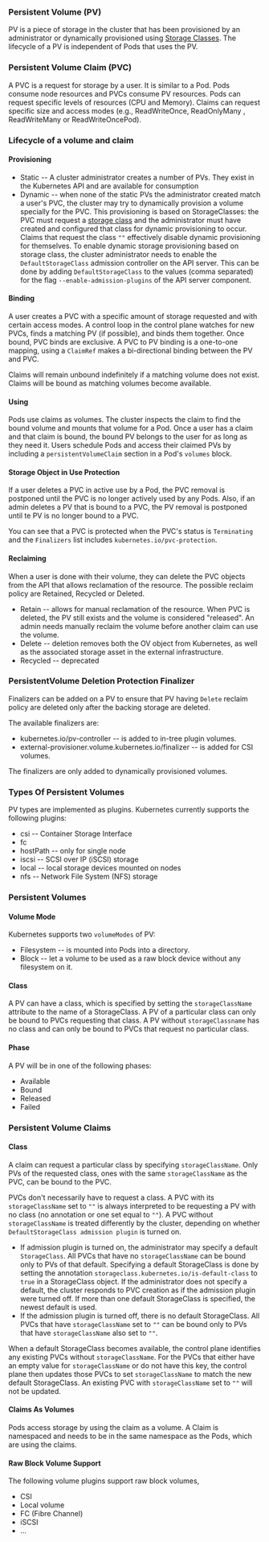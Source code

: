 ### Persistent Volume (PV) 

PV is  a piece of storage in the cluster that has been provisioned by an administrator 
or dynamically provisioned using [Storage Classes](./storage-class.md). The lifecycle of a PV
is independent of Pods that uses the PV.

### Persistent Volume Claim (PVC)

A PVC is a request for storage by a user. It is similar to a Pod. Pods consume node resources
and PVCs consume PV resources. Pods can request specific levels of resources (CPU and Memory).
Claims can request specific size and access modes (e.g., ReadWriteOnce, ReadOnlyMany
, ReadWriteMany or ReadWriteOncePod).

### Lifecycle of a volume and claim

#### Provisioning
- Static -- A cluster administrator creates a number of PVs. They exist in the Kubernetes API
    and are available for consumption 
- Dynamic -- when none of the static PVs the administrator created match a user's PVC, the cluster
  may try to dynamically provision a volume specially for the PVC. This provisioning is based
  on StorageClasses: the PVC must request a [storage class](./storage-class.md) and the 
  administrator must have created and configured that class for dynamic provisioning to 
  occur. Claims that request the class `""` effectively disable dynamic provisioning for
  themselves. To enable dynamic storage provisioning based on storage class, the cluster 
  administrator needs to enable the `DefaultStorageClass` admission controller on the 
  API server. This can be done by adding `DefaultStorageClass` to the values 
  (comma separated) for the flag `--enable-admission-plugins` of the API server component.

#### Binding
A user creates a PVC with a specific amount of storage requested and with certain access
modes. A control loop in the control plane watches for new PVCs, finds a matching PV 
(if possible), and binds them together. Once bound, PVC binds are exclusive. A PVC to 
PV binding is a one-to-one mapping, using a `ClaimRef` makes a bi-directional binding 
between the PV and PVC.

Claims will remain unbound indefinitely if a matching volume does not exist. Claims 
will be bound as matching volumes become available.

#### Using
Pods use claims as volumes. The cluster inspects the claim to find the bound volume and
mounts that volume for a Pod. Once a user has a claim and that claim is bound, the bound PV
belongs to the user for as long as they need it. Users schedule Pods and access their claimed
PVs by including a `persistentVolumeClaim` section in a Pod's `volumes` block.

#### Storage Object in Use Protection
If a user deletes a PVC in active use by a Pod, the PVC removal is postponed until the 
PVC is no longer actively used by any Pods. Also, if an admin deletes a PV that is bound
to a PVC, the PV removal is postponed until te PV is no longer bound to a PVC.

You can see that a PVC is protected when the PVC's status is `Terminating` and the 
`Finalizers` list includes `kubernetes.io/pvc-protection`.

#### Reclaiming
When a user is done with their volume, they can delete the PVC objects from the API that 
allows reclamation of the resource. The possible reclaim policy are Retained, Recycled 
or Deleted.
- Retain -- allows for manual reclamation of the resource. When PVC is deleted, the PV 
  still exists and the volume is considered "released". An admin needs manually reclaim 
  the volume before another claim can use the volume. 
- Delete -- deletion removes both the OV object from Kubernetes, as well as the associated
  storage asset in the external infrastructure.
- Recycled -- deprecated


### PersistentVolume Deletion Protection Finalizer
Finalizers can be added on a PV to ensure that PV having `Delete` reclaim policy are deleted
only after the backing storage are deleted.

The available finalizers are:
- kubernetes.io/pv-controller -- is added to in-tree plugin volumes.
- external-provisioner.volume.kubernetes.io/finalizer -- is added for CSI volumes.

The finalizers are only added to dynamically provisioned volumes. 

### Types Of Persistent Volumes
PV types are implemented as plugins. Kubernetes currently supports the following plugins:
- csi -- Container Storage Interface
- fc
- hostPath -- only for single node
- iscsi -- SCSI over IP (iSCSI) storage
- local -- local storage devices mounted on nodes
- nfs -- Network File System (NFS) storage

### Persistent Volumes
#### Volume Mode
Kubernetes supports two `volumeModes` of PV:
- Filesystem -- is mounted into Pods into a directory.
- Block -- let a volume to be used as a raw block device without any filesystem on it.


#### Class
A PV can have a class, which is specified by setting the `storageClassName` attribute 
to the name of a StorageClass. A PV of a particular class can only be bound to PVCs 
requesting that class. A PV without `storageClassname` has no class and can only be
bound to PVCs that request no particular class.

#### Phase
A PV will be in one of the following phases:
- Available
- Bound
- Released
- Failed

### Persistent Volume Claims
#### Class
A claim can request a particular class by specifying `storageClassName`. Only PVs 
of the requested class, ones with the same `storageClassName` as the PVC, can be
bound to the PVC.

PVCs don't necessarily have to request a class. A PVC with its `storageClassName` 
set to `""` is always interpreted to be requesting a PV with no class (no annotation 
or one set equal to `""`). A PVC without `storageClassName` is treated differently 
by the cluster, depending on whether `DefaultStorageClass admission plugin` is turned on.
- If admission plugin is turned on, the administrator may specify a default 
  `StorageClass`. All PVCs that have no `storageClassName` can be bound only to PVs 
  of that default. Specifying a default StorageClass is done by setting the annotation
  `storageclass.kubernetes.io/is-default-class` to `true` in a StorageClass object. If
  the administrator does not specify a default, the cluster responds to PVC creation
  as if the admission plugin were turned off. If more than one default StorageClass 
  is specified, the newest default is used.
- If the admission plugin is turned off, there is no default StorageClass. All PVCs that
  have `storageClassName` set to `""` can be bound only to PVs that have `storageClassName`
  also set to `""`.

When a default StorageClass becomes available, the control plane identifies any existing
PVCs without `storageClassName`. For the PVCs that either have an empty value for 
`storageClassName` or do not have this key, the control plane then updates those PVCs to 
set `storageClassName` to match the new default StorageClass. An existing PVC with 
`storageClassName` set to `""` will not be updated.

#### Claims As Volumes
Pods access storage by using the claim as a volume. A Claim is namespaced and needs to 
be in the same namespace as the Pods, which are using the claims. 

#### Raw Block Volume Support
The following volume plugins support raw block volumes,
- CSI
- Local volume
- FC (Fibre Channel)
- iSCSI
- ...
